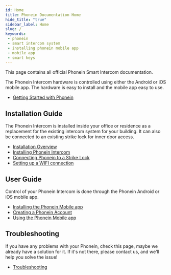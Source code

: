 ```yaml
---
id: Home
title: Phonein Documentation Home
hide_title: "true"
sidebar_label: Home
slug: /
keywords:
 - phonein
 - smart intercom system
 - installing phonein mobile app
 - mobile app
 - smart keys
---
```


This page contains all official Phonein Smart Intercom documentation.

The Phonein Intercom hardware is controlled using either the Android or iOS mobile app. The hardware is easy to install and the mobile app easy to use.

* [Getting Started with Phonein](getting-started)

## Installation Guide

The Phonein Intercom is installed inside your office or residence as a replacement for the existing intercom system for your building. It can also be connected to an existing strike lock for inner door access.

* [Installation Overview](InstallationGuide/overview)
* [Installing Phonein Intercom](InstallationGuide/installing-phonein)
* [Connecting Phonein to a Strike Lock](InstallationGUide/connecting-to-a-strike-lock)
* [Setting up a WIFI connection](InstallationGUide/wifi)

## User Guide

Control of your Phonein Intercom is done through the Phonein Android or iOS mobile app. 

* [Installing the Phonein Mobile app](UserGuide/install-app)
* [Creating a Phonein Account](UserGuide/create-account)
* [Using the Phonein Mobile app](UserGUide/using_app)

## Troubleshooting

If you have any problems with your Phonein, check this page, maybe we already have a solution for it. If it's not there, please contact us, and we'll help you solve the issue!

* [Troubleshooting](troubleshooting)
